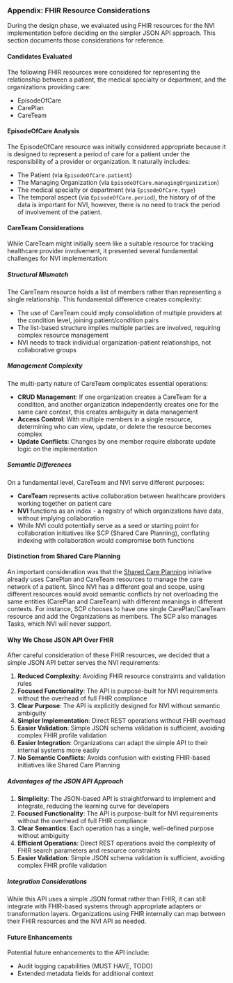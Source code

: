 ### Appendix: FHIR Resource Considerations

During the design phase, we evaluated using FHIR resources for the NVI implementation before deciding on the simpler JSON API approach. This section documents those considerations for reference.

#### Candidates Evaluated

The following FHIR resources were considered for representing the relationship between a patient, the medical specialty or department, and the organizations providing care:
- EpisodeOfCare
- CarePlan
- CareTeam

#### EpisodeOfCare Analysis

The EpisodeOfCare resource was initially considered appropriate because it is designed to represent a period of care for a patient under the responsibility of a provider or organization. It naturally includes:
- The Patient (via `EpisodeOfCare.patient`)
- The Managing Organization (via `EpisodeOfCare.managingOrganization`)
- The medical specialty or department (via `EpisodeOfCare.type`)
- The temporal aspect (via `EpisodeOfCare.period`), the history of of the data is important for NVI, however, there is no need to track the period of involvement of the patient.

#### CareTeam Considerations

While CareTeam might initially seem like a suitable resource for tracking healthcare provider involvement, it presented several fundamental challenges for NVI implementation:

##### Structural Mismatch
The CareTeam resource holds a list of members rather than representing a single relationship. This fundamental difference creates complexity:
- The use of CareTeam could imply consolidation of multiple providers at the condition level, joining patient/condition pairs
- The list-based structure implies multiple parties are involved, requiring complex resource management
- NVI needs to track individual organization-patient relationships, not collaborative groups

##### Management Complexity
The multi-party nature of CareTeam complicates essential operations:
- **CRUD Management**: If one organization creates a CareTeam for a condition, and another organization independently creates one for the same care context, this creates ambiguity in data management
- **Access Control**: With multiple members in a single resource, determining who can view, update, or delete the resource becomes complex
- **Update Conflicts**: Changes by one member require elaborate update logic on the implementation

##### Semantic Differences
On a fundamental level, CareTeam and NVI serve different purposes:
- **CareTeam** represents active collaboration between healthcare providers working together on patient care
- **NVI** functions as an index - a registry of which organizations have data, without implying collaboration
- While NVI could potentially serve as a seed or starting point for collaboration initiatives like SCP (Shared Care Planning), conflating indexing with collaboration would compromise both functions

#### Distinction from Shared Care Planning

An important consideration was that the [Shared Care Planning](https://santeonnl.github.io/shared-care-planning/) initiative already uses CarePlan and CareTeam resources to manage the care network of a patient. Since NVI has a different goal and scope, using different resources would avoid semantic conflicts by not overloading the same entities (CarePlan and CareTeam) with different meanings in different contexts. For instance, SCP chooses to have one single CarePlan/CareTeam resource and add the Organizations as members. The SCP also manages Tasks, which NVI will never support.

#### Why We Chose JSON API Over FHIR

After careful consideration of these FHIR resources, we decided that a simple JSON API better serves the NVI requirements:
1. **Reduced Complexity**: Avoiding FHIR resource constraints and validation rules
2. **Focused Functionality**: The API is purpose-built for NVI requirements without the overhead of full FHIR compliance
3. **Clear Purpose**: The API is explicitly designed for NVI without semantic ambiguity
4. **Simpler Implementation**: Direct REST operations without FHIR overhead
5. **Easier Validation**: Simple JSON schema validation is sufficient, avoiding complex FHIR profile validation
6. **Easier Integration**: Organizations can adapt the simple API to their internal systems more easily
7. **No Semantic Conflicts**: Avoids confusion with existing FHIR-based initiatives like Shared Care Planning


##### Advantages of the JSON API Approach

1. **Simplicity**: The JSON-based API is straightforward to implement and integrate, reducing the learning curve for developers
2. **Focused Functionality**: The API is purpose-built for NVI requirements without the overhead of full FHIR compliance
3. **Clear Semantics**: Each operation has a single, well-defined purpose without ambiguity
4. **Efficient Operations**: Direct REST operations avoid the complexity of FHIR search parameters and resource constraints
5. **Easier Validation**: Simple JSON schema validation is sufficient, avoiding complex FHIR profile validation

##### Integration Considerations

While this API uses a simple JSON format rather than FHIR, it can still integrate with FHIR-based systems through appropriate adapters or transformation layers. Organizations using FHIR internally can map between their FHIR resources and the NVI API as needed.

#### Future Enhancements

Potential future enhancements to the API include:
- Audit logging capabilities (MUST HAVE, TODO)
- Extended metadata fields for additional context
